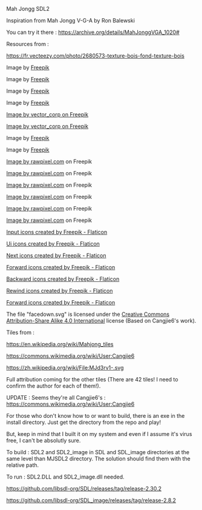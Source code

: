 Mah Jongg SDL2

Inspiration from Mah Jongg V-G-A by Ron Balewski

You can try it there : https://archive.org/details/MahJonggVGA_1020#

Resources from :

https://fr.vecteezy.com/photo/2680573-texture-bois-fond-texture-bois

Image by <a href="https://www.freepik.com/free-vector/flat-design-poker-table-background_88532214.htm">Freepik</a>

Image by <a href="https://www.freepik.com/free-vector/flat-design-poker-table-background_88532181.htm">Freepik</a>

Image by <a href="https://www.freepik.com/free-vector/flat-design-poker-table-background_88532193.htm#from_view=detail_serie">Freepik</a>

Image by <a href="https://www.freepik.com/free-vector/flat-design-poker-table-background_88532213.htm#from_view=detail_serie">Freepik</a>

<a href="https://www.freepik.com/free-ai-image/chinese-traditional-oriental-fantasy-temple_81438424.htm#fromView=search&page=1&position=1&uuid=350ecfa4-4106-4e0b-bde4-64b796c51cec">Image by vector_corp on Freepik</a>

<a href="https://www.freepik.com/free-ai-image/chinese-oriental-fantasy-temple-background_81438469.htm#fromView=search&page=1&position=4&uuid=350ecfa4-4106-4e0b-bde4-64b796c51cec">Image by vector_corp on Freepik</a>

Image by <a href="https://www.freepik.com/free-vector/flat-chinese-new-year-background_21675983.htm#&position=5&from_view=collections&uuid=652464a0-82f1-4d3a-9630-babf9ad712eb">Freepik</a>

Image by <a href="https://www.freepik.com/free-vector/flat-chinese-new-year-background_21675976.htm">Freepik</a>

<a href="https://www.freepik.com/free-vector/illustration-light-bulb-icon_2606117.htm#page=4&query=icon&position=2&from_view=author&uuid=cbe0c5bd-c42f-44c7-906b-507b3380a08f">Image by rawpixel.com</a> on Freepik

<a href="https://www.freepik.com/free-vector/illustration-circuit_2606103.htm#page=24&position=20&from_view=author&uuid=22e4fcfe-6581-4eaf-a408-998b0c8df1a2">Image by rawpixel.com</a> on Freepik

<a href="https://www.freepik.com/free-vector/illustration-exit-door_2606505.htm#page=17&position=11&from_view=author&uuid=22e4fcfe-6581-4eaf-a408-998b0c8df1a2">Image by rawpixel.com</a> on Freepik

<a href="https://www.freepik.com/free-vector/illustration-refresh-icon_2606150.htm#page=26&position=27&from_view=author&uuid=22e4fcfe-6581-4eaf-a408-998b0c8df1a2?log-in=email">Image by rawpixel.com</a> on Freepik

<a href="https://www.freepik.com/free-vector/illustration-magnifying-glass-icon_2606133.htm#page=13&position=14&from_view=author&uuid=22e4fcfe-6581-4eaf-a408-998b0c8df1a2">Image by rawpixel.com</a> on Freepik

<a href="https://www.freepik.com/free-vector/illustration-floppy-disk_2606511.htm#page=55&query=icon&position=27&from_view=author&uuid=4dbd38ca-b2f0-4714-a276-d68d4ae5cb95">Image by rawpixel.com</a> on Freepik

<a href="https://www.flaticon.com/free-icons/input" title="input icons">Input icons created by Freepik - Flaticon</a>

<a href="https://www.flaticon.com/free-icons/ui" title="ui icons">Ui icons created by Freepik - Flaticon</a>

<a href="https://www.flaticon.com/free-icons/next" title="next icons">Next icons created by Freepik - Flaticon</a>

<a href="https://www.flaticon.com/free-icons/forward" title="forward icons">Forward icons created by Freepik - Flaticon</a>

<a href="https://www.flaticon.com/free-icons/backward" title="backward icons">Backward icons created by Freepik - Flaticon</a>

<a href="https://www.flaticon.com/free-icons/rewind" title="rewind icons">Rewind icons created by Freepik - Flaticon</a>

<a href="https://www.flaticon.com/free-icons/forward" title="forward icons">Forward icons created by Freepik - Flaticon</a>

The file "facedown.svg" is licensed under the <a href="https://en.wikipedia.org/wiki/Creative_Commons">Creative Commons</a>
<a href="https://creativecommons.org/licenses/by-sa/4.0/deed.en">Attribution-Share Alike 4.0 International</a> license (Based on Cangjie6's work).

Tiles from :

https://en.wikipedia.org/wiki/Mahjong_tiles

https://commons.wikimedia.org/wiki/User:Cangjie6

https://zh.wikipedia.org/wiki/File:MJd3rv1-.svg


Full attribution coming for the other tiles (There are 42 tiles! I need to confirm the author for each of them!).

UPDATE : Seems they're all Cangjie6's : https://commons.wikimedia.org/wiki/User:Cangjie6

For those who don't know how to or want to build, there is an exe in the install directory. Just get the directory from the repo and play!

But, keep in mind that I built it on my system and even if I assume it's virus free, I can't be absolutly sure.

To build : SDL2 and SDL2_image in SDL and SDL_image directories at the same level than MJSDL2 directory. The solution should find them with the relative path.

To run : SDL2.DLL and SDL2_image.dll needed.

https://github.com/libsdl-org/SDL/releases/tag/release-2.30.2

https://github.com/libsdl-org/SDL_image/releases/tag/release-2.8.2

